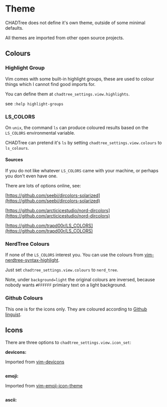 # Theme

CHADTree does not define it's own theme, outside of some minimal defaults.

All themes are imported from other open source projects.

## Colours

### Highlight Group

Vim comes with some built-in highlight groups, these are used to colour things which I cannot find good imports for.

You can define them at `chadtree_settings.view.highlights`.

see `:help highlight-groups`

### LS_COLORS

On `unix`, the command `ls` can produce coloured results based on the `LS_COLORS` environmental variable.

CHADTree can pretend it's `ls` by setting `chadtree_settings.view.colours` to `ls_colours`.

#### Sources

If you do not like whatever `LS_COLORS` came with your machine, or perhaps you don't even have one.

There are lots of options online, see:

[https://github.com/seebi/dircolors-solarized](https://github.com/seebi/dircolors-solarized)

[https://github.com/arcticicestudio/nord-dircolors](https://github.com/arcticicestudio/nord-dircolors)

[https://github.com/trapd00r/LS_COLORS](https://github.com/trapd00r/LS_COLORS)

### NerdTree Colours

If none of the `LS_COLORS` interest you. You can use the colours from [vim-nerdtree-syntax-highlight](https://github.com/tiagofumo/vim-nerdtree-syntax-highlight).

Just set `chadtree_settings.view.colours` to `nerd_tree`.

Note, under `background=light` the original colours are inversed, because nobody wants `#FFFFFF` primiary text on a light background.

### Github Colours

This one is for the icons only. They are coloured according to [Github linguist](https://github.com/github/linguist).

## Icons

There are three options to `chadtree_settings.view.icon_set`:

**devicons:**

Imported from [vim-devicons](https://github.com/ryanoasis/vim-devicons)

![]()

**emoji:**

Imported from [vim-emoji-icon-theme](https://github.com/adelarsq/vim-emoji-icon-theme)

![]()

**ascii:**

![]()